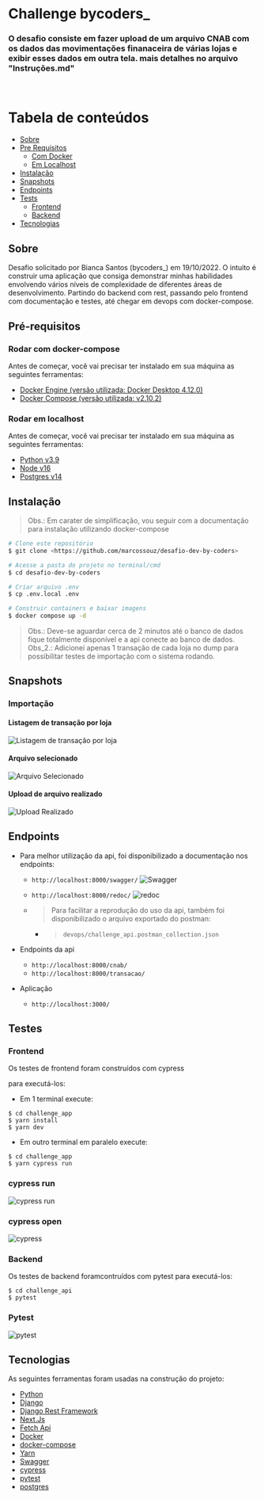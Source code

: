# Challenge bycoders_

### O desafio consiste em fazer upload de um arquivo CNAB com os dados das movimentações finanaceira de várias lojas e exibir esses dados em outra tela. mais detalhes no arquivo "Instruções.md"

<br>

Tabela de conteúdos
=================

* [Sobre](#sobre)
* [Pre Requisitos](#pré-requisitos)
    * [Com Docker](#rodar-com-docker-compose)
    * [Em Localhost](#rodar-em-localhost)
* [Instalação](#instalação)
* [Snapshots](#snapshots)
* [Endpoints](#endpoints)
* [Tests](#testes)
    * [Frontend](#frontend)
    * [Backend](#backend)
* [Tecnologias](#tecnologias)


## Sobre

Desafio solicitado por Bianca Santos (bycoders_) em 19/10/2022. O intuito é construir uma aplicação que consiga demonstrar minhas habilidades envolvendo vários níveis de complexidade de diferentes áreas de desenvolvimento. Partindo do backend com rest, passando pelo frontend com documentação e testes, até chegar em devops com docker-compose.

## Pré-requisitos

### Rodar com docker-compose
Antes de começar, você vai precisar ter instalado em sua máquina as seguintes ferramentas:

- <a href="https://docs.docker.com/engine/install/">Docker Engine (versão utilizada: Docker Desktop 4.12.0)</a>
- <a href="https://docs.docker.com/compose/install/">Docker Compose (versão utilizada: v2.10.2)</a>

### Rodar em localhost
Antes de começar, você vai precisar ter instalado em sua máquina as seguintes ferramentas:

- <a href="https://www.python.org/downloads/">Python v3.9</a>
- <a href="https://nodejs.org/en/download/">Node v16</a>
- <a href="https://www.postgresql.org/download/">Postgres v14</a>


## Instalação

> Obs.: Em carater de simplificação, vou seguir com a documentação para instalação utilizando docker-compose


```bash
# Clone este repositório
$ git clone <https://github.com/marcossouz/desafio-dev-by-coders>

# Acesse a pasta do projeto no terminal/cmd
$ cd desafio-dev-by-coders

# Criar arquivo .env
$ cp .env.local .env

# Construir containers e baixar imagens
$ docker compose up -d

```
> Obs.: Deve-se aguardar cerca de 2 minutos até o banco de dados fique totalmente disponível e a api conecte ao banco de dados.
> Obs_2.: Adicionei apenas 1 transação de cada loja no dump para possibilitar testes de importação com o sistema rodando.

## Snapshots

### Importação

#### Listagem de transação por loja
![Listagem de transação por loja](https://user-images.githubusercontent.com/18218791/197261102-1a78f8f7-35c6-426a-a231-025cc94822a5.png)

#### Arquivo selecionado
![Arquivo Selecionado](https://user-images.githubusercontent.com/18218791/197260730-21a5bccc-e8f7-49ce-ac1a-cf9fb84af0aa.png)

#### Upload de arquivo realizado
![Upload Realizado](https://user-images.githubusercontent.com/18218791/197260846-652e4583-90b8-4a33-b729-6e020ad718d5.png)

## Endpoints

- Para melhor utilização da api, foi disponibilizado a documentação nos endpoints:
   - `http://localhost:8000/swagger/`
   ![Swagger](https://user-images.githubusercontent.com/18218791/197261820-89d4d039-3e98-4b55-bd58-347ebb67c22a.png)
   
   - `http://localhost:8000/redoc/`
   ![redoc](https://user-images.githubusercontent.com/18218791/197261957-d0bd9e73-3453-43a9-b43b-ae7a9686b7cd.png)

   - > Para facilitar a reprodução do uso da api, também foi disponibilizado o arquivo exportado do postman:
     - > `devops/challenge_api.postman_collection.json`

 - Endpoints da api
   - `http://localhost:8000/cnab/`
   - `http://localhost:8000/transacao/`

- Aplicação
   - `http://localhost:3000/`

## Testes

### Frontend

Os testes de frontend foram construídos com cypress

para executá-los:

- Em 1 terminal execute: 
```
$ cd challenge_app
$ yarn install
$ yarn dev
```

- Em outro terminal em paralelo execute:
```
$ cd challenge_app
$ yarn cypress run
```

### cypress run
![cypress run](https://user-images.githubusercontent.com/18218791/197264753-ac9a4961-82cb-435c-ab2f-b2b1e414bb63.png)

### cypress open
![cypress](https://user-images.githubusercontent.com/18218791/197263944-f6cf5808-ebbb-4a43-8d7c-04d05ce3ceba.png)


### Backend

Os testes de backend foramcontruídos com pytest
para executá-los:
```
$ cd challenge_api
$ pytest
```
### Pytest
![pytest](https://user-images.githubusercontent.com/18218791/197265355-f71c28fa-a569-4afb-868e-6118f7e57f54.png)


## Tecnologias

As seguintes ferramentas foram usadas na construção do projeto:

- [Python](https://www.python.org/downloads/)
- [Django](https://www.djangoproject.com/download/)
- [Django Rest Framework](https://www.django-rest-framework.org/)
- [Next.Js](https://nextjs.org/)
- [Fetch Api](https://developer.mozilla.org/en-US/docs/Web/API/Fetch_API)
- [Docker](https://www.docker.com/)
- [docker-compose](https://docs.docker.com/compose/)
- [Yarn](https://yarnpkg.com/)
- [Swagger](https://swagger.io/)
- [cypress](https://www.cypress.io/)
- [pytest](https://docs.pytest.org/en/7.1.x/)
- [postgres](https://www.postgresql.org/)
